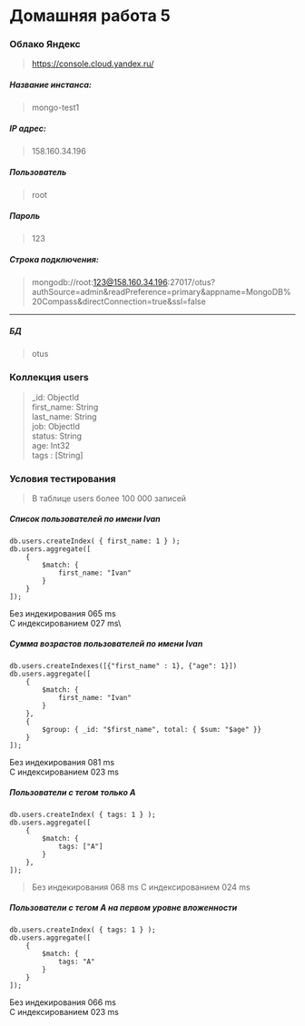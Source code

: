 # Домашняя работа 5

### Облако Яндекс

> https://console.cloud.yandex.ru/

##### Название инстанса:

> mongo-test1

##### IP адрес:

> 158.160.34.196

##### Пользователь

> root

##### Пароль

> 123

##### Строка подключения:

> mongodb://root:123@158.160.34.196:27017/otus?authSource=admin&readPreference=primary&appname=MongoDB%20Compass&directConnection=true&ssl=false

---

##### БД

> otus

### Коллекция users

> \_id: ObjectId\
> first_name: String\
> last_name: String\
> job: ObjectId\
> status: String\
> age: Int32\
> tags : [String]

### Условия тестирования

> В таблице users более 100 000 записей

##### Список пользователей по имени Ivan

```mongodb
db.users.createIndex( { first_name: 1 } );
db.users.aggregate([
    {
        $match: {
            first_name: "Ivan"
        }
    }
]);
```

Без индекирования 065 ms\
С индексированием 027 ms\

##### Сумма возрастов пользователей по имени Ivan

```mongodb
db.users.createIndexes([{"first_name" : 1}, {"age": 1}])
db.users.aggregate([
    {
        $match: {
            first_name: "Ivan"
        }
    },
    {
        $group: { _id: "$first_name", total: { $sum: "$age" }}
    }
]);
```

Без индекирования 081 ms\
С индексированием 023 ms

##### Пользователи с тегом только A

```mongodb
db.users.createIndex( { tags: 1 } );
db.users.aggregate([
    {
        $match: {
            tags: ["A"]
        }
    },
]);
```

> Без индекирования 068 ms
> С индексированием 024 ms

##### Пользователи с тегом A на первом уровне вложенности

```mongodb
db.users.createIndex( { tags: 1 } );
db.users.aggregate([
    {
        $match: {
            tags: "A"
        }
    }
]);
```

Без индекирования 066 ms\
С индексированием 023 ms
